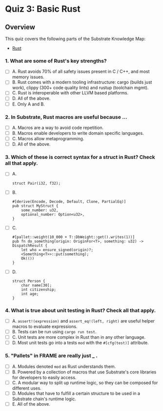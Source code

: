 # Quiz 3: Basic Rust

## Overview

This quiz covers the following parts of the Substrate Knowledge Map:

- [Rust](../../knowledge-map#rust/)

### 1. What are some of Rust's key strengths?

- [ ] A. Rust avoids 70% of all safety issues present in C / C++, and most memory issues.
- [ ] B. Rust comes with a modern tooling infrastructure: cargo (builds just work), clippy (300+ code quality lints) and rustup (toolchain mgmt).
- [ ] C. Rust is interoperable with other LLVM based platforms.
- [ ] D. All of the above.
- [ ] E. Only A and B.

### 2. In Substrate, Rust macros are useful because ...

- [ ] A. Macros are a way to avoid code repetition.
- [ ] B. Macros enable developers to write domain specific languages.
- [ ] C. Macros allow metaprogramming.
- [ ] D. All of the above.

### 3. Which of these is correct syntax for a struct in Rust? Check all that apply.

- [ ] A.

  ```
  struct Pair(i32, f32);
  ```

- [ ] B.

  ```
  #[derive(Encode, Decode, Default, Clone, PartialEq)]
  pub struct MyStruct {
      some_number: u32,
      optional_number: Option<u32>,
  }
  ```

- [ ] C.

  ```
  #[pallet::weight(10_000 + T::DbWeight::get().writes(1))]
  pub fn do_something(origin: OriginFor<T>, something: u32) -> DispatchResult {
      let who = ensure_signed(origin)?;
      <Something<T>>::put(something);
      Ok(())
  }
  ```

- [ ] D.
  ```
  struct Person {
      char name[30];
      int citizenship;
      int age;
  }
  ```

### 4. What is true about unit testing in Rust? Check all that apply.

- [ ] A. `assert!(expression)` and `assert_eq!(left, right)` are useful helper macros to evaluate expressions.
- [ ] B. Tests can be run using `cargo run test`.
- [ ] C. Unit tests are more complex in Rust than in any other language.
- [ ] D.  Most unit tests go into a tests `mod` with the `#[cfg(test)]` attribute.

### 5. "Pallets" in FRAME are really just \_ .

- [ ] A. Modules denoted `mod` as Rust understands them.
- [ ] B. Powered by a collection of macros that use Substrate's core libraries for developers to easily access.
- [ ] C. A modular way to split up runtime logic, so they can be composed for different uses.
- [ ] D. Modules that have to fulfill a certain structure to be used in a Substrate chain's runtime logic.
- [ ] E. All of the above.
